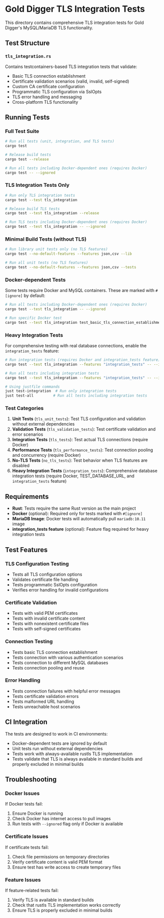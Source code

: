 # Gold Digger TLS Integration Tests

This directory contains comprehensive TLS integration tests for Gold Digger's MySQL/MariaDB TLS functionality.

## Test Structure

### `tls_integration.rs`

Contains testcontainers-based TLS integration tests that validate:

- Basic TLS connection establishment
- Certificate validation scenarios (valid, invalid, self-signed)
- Custom CA certificate configuration
- Programmatic TLS configuration via SslOpts
- TLS error handling and messaging
- Cross-platform TLS functionality

## Running Tests

### Full Test Suite

```bash
# Run all tests (unit, integration, and TLS tests)
cargo test

# Release build tests
cargo test --release

# Run all tests including Docker-dependent ones (requires Docker)
cargo test -- --ignored
```

### TLS Integration Tests Only

```bash
# Run only TLS integration tests
cargo test --test tls_integration

# Release build TLS tests
cargo test --test tls_integration --release

# Run TLS tests including Docker-dependent ones (requires Docker)
cargo test --test tls_integration -- --ignored
```

### Minimal Build Tests (without TLS)

```bash
# Run library unit tests only (no TLS features)
cargo test --no-default-features --features json,csv --lib

# Run all unit tests (no TLS features)
cargo test --no-default-features --features json,csv --tests
```

### Docker-dependent Tests

Some tests require Docker and MySQL containers. These are marked with `#[ignore]` by default:

```bash
# Run all tests including Docker-dependent ones (requires Docker)
cargo test --test tls_integration -- --ignored

# Run specific Docker test
cargo test --test tls_integration test_basic_tls_connection_establishment -- --ignored
```

### Heavy Integration Tests

For comprehensive testing with real database connections, enable the `integration_tests` feature:

```bash
# Run integration tests (requires Docker and integration_tests feature)
cargo test --test tls_integration --features "integration_tests" -- --ignored

# Run all tests including integration tests
cargo test --test tls_integration --features "integration_tests" -- --include-ignored

# Using justfile commands
just test-integration  # Run only integration tests
just test-all         # Run all tests including integration tests
```

### Test Categories

1. **Unit Tests** (`tls_unit_tests`): Test TLS configuration and validation without external
   dependencies
2. **Validation Tests** (`tls_validation_tests`): Test certificate validation and error scenarios
3. **Integration Tests** (`tls_tests`): Test actual TLS connections (require Docker)
4. **Performance Tests** (`tls_performance_tests`): Test connection pooling and concurrency (require
   Docker)
5. **No-TLS Tests** (`no_tls_tests`): Test behavior when TLS features are disabled
6. **Heavy Integration Tests** (`integration_tests`): Comprehensive database integration tests (require Docker, TEST_DATABASE_URL, and `integration_tests` feature)

## Requirements

- **Rust**: Tests require the same Rust version as the main project
- **Docker** (optional): Required only for tests marked with `#[ignore]`
- **MariaDB Image**: Docker tests will automatically pull `mariadb:10.11` image
- **integration_tests feature** (optional): Feature flag required for heavy integration tests

## Test Features

### TLS Configuration Testing

- Tests all TLS configuration options
- Validates certificate file handling
- Tests programmatic SslOpts configuration
- Verifies error handling for invalid configurations

### Certificate Validation

- Tests with valid PEM certificates
- Tests with invalid certificate content
- Tests with nonexistent certificate files
- Tests with self-signed certificates

### Connection Testing

- Tests basic TLS connection establishment
- Tests connection with various authentication scenarios
- Tests connection to different MySQL databases
- Tests connection pooling and reuse

### Error Handling

- Tests connection failures with helpful error messages
- Tests certificate validation errors
- Tests malformed URL handling
- Tests unreachable host scenarios

## CI Integration

The tests are designed to work in CI environments:

- Docker-dependent tests are ignored by default
- Unit tests run without external dependencies
- Tests work with always-available rustls TLS implementation
- Tests validate that TLS is always available in standard builds and properly excluded in minimal builds

## Troubleshooting

### Docker Issues

If Docker tests fail:

1. Ensure Docker is running
2. Check Docker has internet access to pull images
3. Run tests with `--ignored` flag only if Docker is available

### Certificate Issues

If certificate tests fail:

1. Check file permissions on temporary directories
2. Verify certificate content is valid PEM format
3. Ensure test has write access to create temporary files

### Feature Issues

If feature-related tests fail:

1. Verify TLS is available in standard builds
2. Check that rustls TLS implementation works correctly
3. Ensure TLS is properly excluded in minimal builds
